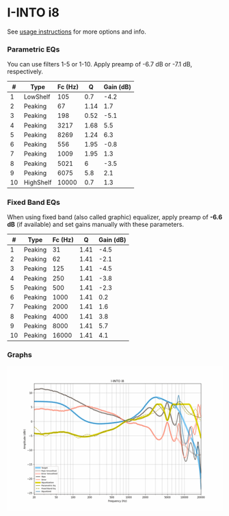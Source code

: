 # I-INTO i8
See [usage instructions](https://github.com/jaakkopasanen/AutoEq#usage) for more options and info.

### Parametric EQs
You can use filters 1-5 or 1-10. Apply preamp of -6.7 dB or -7.1 dB, respectively.

|   # | Type      |   Fc (Hz) |    Q |   Gain (dB) |
|-----|-----------|-----------|------|-------------|
|   1 | LowShelf  |       105 | 0.7  |        -4.2 |
|   2 | Peaking   |        67 | 1.14 |         1.7 |
|   3 | Peaking   |       198 | 0.52 |        -5.1 |
|   4 | Peaking   |      3217 | 1.68 |         5.5 |
|   5 | Peaking   |      8269 | 1.24 |         6.3 |
|   6 | Peaking   |       556 | 1.95 |        -0.8 |
|   7 | Peaking   |      1009 | 1.95 |         1.3 |
|   8 | Peaking   |      5021 | 6    |        -3.5 |
|   9 | Peaking   |      6075 | 5.8  |         2.1 |
|  10 | HighShelf |     10000 | 0.7  |         1.3 |

### Fixed Band EQs
When using fixed band (also called graphic) equalizer, apply preamp of **-6.6 dB** (if available) and set gains manually with these parameters.

|   # | Type    |   Fc (Hz) |    Q |   Gain (dB) |
|-----|---------|-----------|------|-------------|
|   1 | Peaking |        31 | 1.41 |        -4.5 |
|   2 | Peaking |        62 | 1.41 |        -2.1 |
|   3 | Peaking |       125 | 1.41 |        -4.5 |
|   4 | Peaking |       250 | 1.41 |        -3.8 |
|   5 | Peaking |       500 | 1.41 |        -2.3 |
|   6 | Peaking |      1000 | 1.41 |         0.2 |
|   7 | Peaking |      2000 | 1.41 |         1.6 |
|   8 | Peaking |      4000 | 1.41 |         3.8 |
|   9 | Peaking |      8000 | 1.41 |         5.7 |
|  10 | Peaking |     16000 | 1.41 |         4.1 |

### Graphs
![](./I-INTO%20i8.png)
